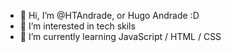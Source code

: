 - 👋 Hi, I’m @HTAndrade, or Hugo Andrade :D
- 👀 I’m interested in tech skils
- 🌱 I’m currently learning JavaScript / HTML / CSS

<!---
HTAndrade/HTAndrade is a ✨ special ✨ repository because its `README.md` (this file) appears on your GitHub profile.
You can click the Preview link to take a look at your changes.
--->
